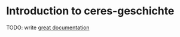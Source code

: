 # Introduction to ceres-geschichte

TODO: write [great documentation](http://jacobian.org/writing/what-to-write/)
